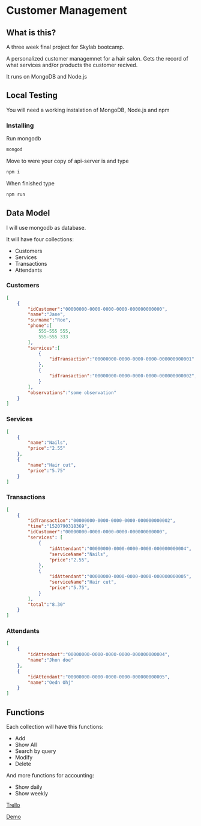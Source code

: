 # Customer Management

## What is this?  
A three week final project for Skylab bootcamp.

A personalized customer managemnet for a hair salon. Gets the record of what services and/or products the customer recived.

It runs on MongoDB and Node.js

## Local Testing
You will need a working instalation of MongoDB, Node.js and npm

### Installing
Run mongodb

```sh
mongod
```

Move to were your copy of api-server is and type
```sh
npm i
``` 
When finished type
```sh
npm run
```

## Data Model
I will use mongodb as database.

It will have four collections:
* Customers
* Services
* Transactions
* Attendants

### Customers
``` json
[
    {
        "idCustomer":"00000000-0000-0000-0000-000000000000",
        "name":"Jane",
        "surname":"Roe",
        "phone":[
            555-555 555,
            555-555 333
        ],
        "services":[
            {
                "idTransaction":"00000000-0000-0000-0000-000000000001"
            },
            {
                "idTransaction":"00000000-0000-0000-0000-000000000002",
            }
        ],
        "observations":"some observation"
    }
]
```
### Services
``` json
[
    {
        "name":"Nails",
        "price":"2.55"
    },
    {
        "name":"Hair cut",
        "price":"5.75"
    }
]
```
### Transactions
``` json
[
    {
        "idTransaction":"00000000-0000-0000-0000-000000000002",
        "time":"1520790318369",
        "idCustomer":"00000000-0000-0000-0000-000000000000",
        "services": [
            {
                "idAttendant":"00000000-0000-0000-0000-000000000004",
                "serviceName":"Nails",
                "price":"2.55",
            },
            {
                "idAttendant":"00000000-0000-0000-0000-000000000005",
                "serviceName":"Hair cut",
                "price":"5.75",
            }
        ],
        "total":"8.30"
    }
]
```
### Attendants
``` json
[
    {
        "idAttendant":"00000000-0000-0000-0000-000000000004",
        "name":"Jhon doe"
    },
    {
        "idAttendant":"00000000-0000-0000-0000-000000000005",
        "name":"Oedn Ohj"
    }
]
```

## Functions

Each collection will have this functions:

* Add
* Show All
* Search by query
* Modify
* Delete

And more functions for accounting:

* Show daily
* Show weekly

[Trello](https://trello.com/b/Pexusfgm/customermanagement)

[Demo](http://eahob-cm.surge.sh)
